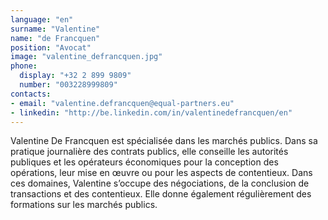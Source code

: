 ```yaml
---
language: "en"
surname: "Valentine"
name: "de Francquen"
position: "Avocat"
image: "valentine_defrancquen.jpg"
phone:
  display: "+32 2 899 9809"
  number: "003228999809"
contacts:
- email: "valentine.defrancquen@equal-partners.eu"
- linkedin: "http://be.linkedin.com/in/valentinedefrancquen/en"
---
```

Valentine De Francquen est spécialisée dans les marchés publics. Dans sa pratique journalière des contrats publics, elle conseille les autorités publiques et les opérateurs économiques pour la conception des opérations, leur mise en œuvre ou pour les aspects de contentieux. Dans ces domaines, Valentine s’occupe des négociations, de la conclusion de transactions et des contentieux. Elle donne également régulièrement des formations sur les marchés publics.